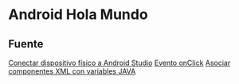 Android Hola Mundo
===================


## Fuente

<a href="https://www.youtube.com/watch?v=NIp7yGxf30I">Conectar dispositivo físico a Android Studio</a>
<a href="http://androidcero.eledevapps.com/2015/01/onclick-en-programacion-android_28.html">Evento onClick</a>
<a href="http://androidcero.eledevapps.com/2015/01/asociar-componentes-xml-con-variables.html">Asociar componentes XML con variables JAVA</a>
